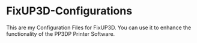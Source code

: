 # FixUP3D-Configurations
This are my Configuration Files for FixUP3D. You can use it to enhance the functionality of the PP3DP Printer Software.
